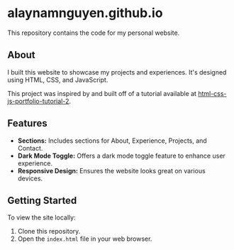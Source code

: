# alaynamnguyen.github.io

This repository contains the code for my personal website.

## About

I built this website to showcase my projects and experiences. It's designed using HTML, CSS, and JavaScript.

This project was inspired by and built off of a tutorial available at [html-css-js-portfolio-tutorial-2](https://github.com/Ade-mir/html-css-js-portfolio-tutorial-2).

## Features

- **Sections:** Includes sections for About, Experience, Projects, and Contact.
- **Dark Mode Toggle:** Offers a dark mode toggle feature to enhance user experience.
- **Responsive Design:** Ensures the website looks great on various devices.

## Getting Started

To view the site locally:

1. Clone this repository.
2. Open the `index.html` file in your web browser.
